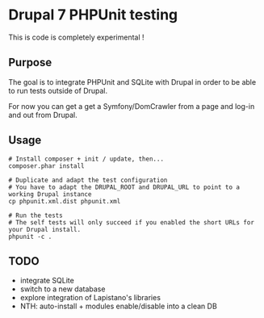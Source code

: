 Drupal 7 PHPUnit testing
========================

This is code is completely experimental !

Purpose
-------

The goal is to integrate PHPUnit and SQLite with Drupal in order to be able to run tests
outside of Drupal.

For now you can get a get a Symfony/DomCrawler from a page and log-in and out from Drupal.

Usage
-----

```
# Install composer + init / update, then...
composer.phar install

# Duplicate and adapt the test configuration
# You have to adapt the DRUPAL_ROOT and DRUPAL_URL to point to a working Drupal instance
cp phpunit.xml.dist phpunit.xml

# Run the tests
# The self tests will only succeed if you enabled the short URLs for your Drupal install.
phpunit -c .
```

TODO
----

- integrate SQLite
- switch to a new database
- explore integration of Lapistano's libraries
- NTH: auto-install + modules enable/disable into a clean DB
